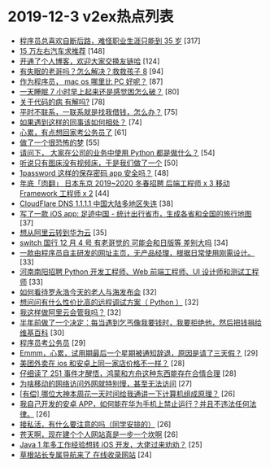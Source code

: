 # 2019-12-3 v2ex热点列表

+ [程序员总喜欢自断后路，难怪职业生涯只能到 35 岁](https://www.v2ex.com/t/625470#reply317) [317]
+ [15 万左右汽车求推荐](https://www.v2ex.com/t/625340#reply148) [148]
+ [开通了个人博客，欢迎大家交换友链哈](https://www.v2ex.com/t/625378#reply124) [124]
+ [有失眠的老哥吗？怎么解决？救救孩子 8](https://www.v2ex.com/t/625349#reply94) [94]
+ [作为程序员， mac os 哪里比 PC 好呢？](https://www.v2ex.com/t/625564#reply87) [87]
+ [一天睡眠 7 小时早上起来还是感觉困怎么破？](https://www.v2ex.com/t/625450#reply80) [80]
+ [关于代码的病 有解吗?](https://www.v2ex.com/t/625372#reply78) [78]
+ [平时不联系，一联系就是找我借钱，怎么办？](https://www.v2ex.com/t/625452#reply75) [75]
+ [如果遇到这样的同事该如何相处？](https://www.v2ex.com/t/625483#reply74) [74]
+ [心累，有点想回家考公务员了](https://www.v2ex.com/t/625389#reply61) [61]
+ [做了一个很恐怖的梦](https://www.v2ex.com/t/625358#reply55) [55]
+ [请问下， 大家在公司的业务中使用 Python 都是做什么？](https://www.v2ex.com/t/625388#reply54) [54]
+ [听说只有图床没有视频床，于是我们做了一个](https://www.v2ex.com/t/625357#reply50) [50]
+ [1password 这样的保存密码 app 安全吗？](https://www.v2ex.com/t/625440#reply48) [48]
+ [年底「肉翻」 日本东京 2019~2020 冬春招聘 后端工程师 x 3 移动 Framework 工程师 x 2](https://www.v2ex.com/t/625434#reply44) [44]
+ [CloudFlare DNS 1.1.1.1 中国大陆多地区失连](https://www.v2ex.com/t/625474#reply38) [38]
+ [写了一款 iOS app: 足迹中国 - 统计出行省市，生成各省和全国的旅行地图](https://www.v2ex.com/t/625391#reply37) [37]
+ [想从阿里云转到华为云](https://www.v2ex.com/t/625645#reply35) [35]
+ [switch 国行 12 月 4 号 有老哥觉的 可能会和日版等 差别大吗](https://www.v2ex.com/t/625392#reply34) [34]
+ [一款由程序员自主研发的网址主页，无产品经理，根据日常使用刚需设计。](https://www.v2ex.com/t/625495#reply33) [33]
+ [河南南阳招聘 Python 开发工程师、Web 前端工程师、UI 设计师和测试工程师](https://www.v2ex.com/t/625398#reply33) [33]
+ [如何看待罗永浩今天的老人与海发布会](https://www.v2ex.com/t/625429#reply32) [32]
+ [想问问有什么性价比高的远程调试方案（ Python ）](https://www.v2ex.com/t/625456#reply32) [32]
+ [我这样做阿里云会管我吗？](https://www.v2ex.com/t/625572#reply32) [32]
+ [半年前做了一个决定：每当遇到乞丐像我要钱时，我要拒绝他，然后把钱捐给维基百科](https://www.v2ex.com/t/625461#reply30) [30]
+ [程序员考公务员](https://www.v2ex.com/t/625515#reply29) [29]
+ [Emmm，心累，试用期最后一个星期被通知辞退，原因是请了三天假？](https://www.v2ex.com/t/625540#reply29) [29]
+ [美团外卖在 ios 和安卓上同一家店价格不一样？](https://www.v2ex.com/t/625412#reply28) [28]
+ [仔细读了 251 事件才醒悟，鸿蒙和方舟这种东西能存在合情合理](https://www.v2ex.com/t/625623#reply28) [28]
+ [为啥移动的网络访问外网就特别慢，甚至无法访问](https://www.v2ex.com/t/625545#reply27) [27]
+ [[有偿] 哪位大神本周花一天时间给我通讲一下计算机组成原理？](https://www.v2ex.com/t/625451#reply26) [26]
+ [我自己开发的安卓 APP，如何能在华为手机上禁止运行？并且不违法任何法律。](https://www.v2ex.com/t/625512#reply26) [26]
+ [接私活，有什么要注意的吗（同学安排的）](https://www.v2ex.com/t/625551#reply26) [26]
+ [苍天啊，现在建个个人网站真是一步一个坎啊](https://www.v2ex.com/t/625616#reply26) [26]
+ [Java 1 年多工作经验想转 iOS 开发，大佬过来劝劝？](https://www.v2ex.com/t/625627#reply25) [25]
+ [草根站长专属导航来了 在线收录网站](https://www.v2ex.com/t/625364#reply24) [24]
